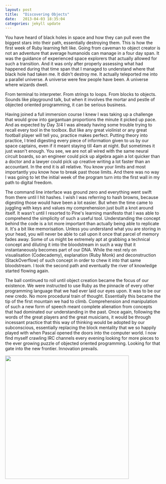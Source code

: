 ```yaml
---
layout: post
title:  "Discovering Objects"
date:   2013-04-03 18:35:04
categories: jekyll update
---
```

You have heard of black holes in space and how they can pull even the biggest stars into their path, essentially destroying them. This is how the first week of Ruby learning felt like. Going from caveman to object creator is not an adventure that average humanoids can manage in a four day span. It was the guidance of experienced space explorers that actually allowed for such a transition. And it was only after properly assessing what had happened during that time span that I managed to understand where that black hole had taken me. It didn't destroy me. It actually teleported me into a parallel universe. A universe were few people have been. A universe where wizards dwell.

From terminal to interpreter. From strings to loops. From blocks to objects. Sounds like playground talk, but when it involves the mortar and pestle of objected oriented programming, it can be serious business.

Having joined a full immersion course I knew I was taking up a challenge that would grow into gargantuan proportions the minute it picked up pace. And as expected by Day 3/4 I was already having some trouble trying to recall every tool in the toolbox. But like any great violinist or any great football player will tell you, practice makes perfect. Putting theory into practice, I tried digesting every piece of information given to us by our space captains, even if it meant staying till 4am at night. But sometimes it just wasn't enough. You see, we are not all wired with the same neural circuit boards, so an engineer could pick up algebra again a lot quicker than a doctor and a lawyer could pick up creative writing a lot faster than an accountant. In the end it is all relative. You know your limits and most importantly you know how to break past those limits. And there was no way I was going to let the initial week of the program turn into the first wall in my path to digital freedom.

The command line interface was ground zero and everything went swift from there until I hit hashes. I wish I was referring to hash browns, because digesting those would have been a lot easier. But when the time came to juggling with keys and values my comprehension just built a knot around itself. It wasn't until I resorted to Pine's learning manifesto that I was able to comprehend the simplicity of such a useful tool. Understanding the concept behind the code is a lot more important than actually being able to replicate it. It's a bit like memorisation. Unless you understand what you are storing in your head, you will never be able to call upon it once that parcel of memory fades away. Some of us might be extremely apt at grabbing a technical concept and diluting it into the bloodstream in such a way that it instantaneously becomes part of our DNA. While the rest rely on visualisation (Codecademy), explanation (Ruby Monk) and deconstruction (StackOverflow) of such concept in order to chew it into that same bloodstream. I took the second path and eventually the river of knowledge started flowing again.

The ball continued to roll until object creation became the focus of our existence. We were instructed to use Ruby as the pinnacle of every other programming language that we had ever laid our eyes upon. It was to be our new credo. No more procedural train of thought. Essentially this became the tip of the first mountain we had to climb. Comprehension and manipulation of such a new form of speech meant complete alienation from concepts that had dominated our understanding in the past. Once again, following the words of the great players and the great musicians, it would be through incessant practice that this way of thinking would be adopted by our subconscious, essentially replacing the block mentality that we so happily played with when Pascal opened the doors into the computer world. I now find myself crawling IRC channels every evening looking for more pieces to the ever growing puzzle of objected oriented programming. Looking for that gate into the new frontier. Innovation prevails.

<img src="http://lightbulbmanifesto.files.wordpress.com/2013/04/wizard-casting-a-spell.jpg?w=580" style="height:400px; width:auto;">